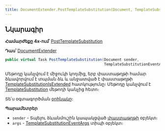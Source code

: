 ```yaml
---
title: DocumentExtender.PostTemplateSubstitution(Document, TemplateSubstitutionEventArgs<TemplateSubstitution>) մեթոդ
---
```


## Նկարագիր

**Համարժեքը 4x-ում՝** [PostTemplateSubstitution](https://armsoft.github.io/as4x-docs/HTM/ProgrGuide/ScriptProcs/DocExtenderEvents/PostTemplateSubstitution.html)

**Դաս՝** [DocumentExtender](../document_extender.md)

```c#
public virtual Task PostTemplateSubstitution(Document sender, 
                                             TemplateSubstitutionEventArgs<TemplateSubstitution> args)
```

Մեթոդը կանչվում է միջուկի կողմից, երբ փաստաթղթի համար ձևավորվում է տպման ձև և անջատված է փաստաթղթի [TemplateSubstitutionIsExtended](../../../server_api/definitions/document/TemplateSubstitutionIsExtended.md) հատկությունը։ Մեթոդը կանչվում է [TemplateSubstitution](../../../server_api/definitions/document/TemplateSubstitution.md) մեթոդի կանչից հետո։

Տե՛ս օգտագործման [օրինակը](../../examples/PostTemplateSubstitution.md):

**Պարամետրեր**

* `sender` - Տպելու ձևանմուշին կապակցված [փաստաթղթի](../../../server_api/definitions/document.md) օբյեկտ։
* `args` - [TemplateSubstitutionEventArgs](../../types/args/TemplateSubstitutionEventArgs.md) տիպի օբյեկտ։